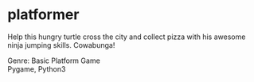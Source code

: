 # platformer

Help this hungry turtle cross the city and collect pizza with his awesome ninja jumping skills. Cowabunga!

Genre: Basic Platform Game  
Pygame, Python3  
